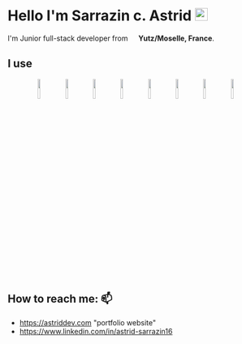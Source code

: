 # Hello I'm **Sarrazin c. Astrid** <img src="https://media.giphy.com/media/hvRJCLFzcasrR4ia7z/giphy.gif" width="25px">
   I'm Junior full-stack developer from <img src="https://cdn-icons-png.flaticon.com/512/197/197560.png" width="13"/> <b>Yutz/Moselle, France</b>.
   
## I use
<p align="center">
  <img align="center" width="10%"  src="https://img.shields.io/badge/html5-%23E34F26.svg?style=for-the-badge&logo=html5&logoColor=white" />
  <img align="center" width="10%"  src="https://img.shields.io/badge/css3-%231572B6.svg?style=for-the-badge&logo=css3&logoColor=white" />
  <img align="center" width="10%"  src="https://img.shields.io/badge/php-%23777BB4.svg?style=for-the-badge&logo=php&logoColor=white"  />
  <img align="center" width="10%"  src="https://img.shields.io/badge/mysql-%2300f.svg?style=for-the-badge&logo=mysql&logoColor=white" />
  <img align="center" width="10%"  src="https://img.shields.io/badge/jquery-%230769AD.svg?style=for-the-badge&logo=jquery&logoColor=white" />
  <img align="center" width="10%"  src="https://img.shields.io/badge/bootstrap-%23563D7C.svg?style=for-the-badge&logo=bootstrap&logoColor=white" />
  <img align="center" width="10%"  src="https://img.shields.io/badge/javascript-%23323330.svg?style=for-the-badge&logo=javascript&logoColor=%23F7DF1E" />
  <img align="center" width="10%"  src="https://img.shields.io/badge/Adobe%20XD-470137?style=for-the-badge&logo=Adobe%20XD&logoColor=#FF61F6" />
</P> 

 ## How to reach me: 📫 
- https://astriddev.com "portfolio website"
- https://www.linkedin.com/in/astrid-sarrazin16
 
